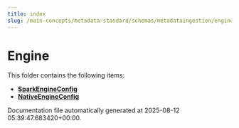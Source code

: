 ```yaml
---
title: index
slug: /main-concepts/metadata-standard/schemas/metadataingestion/engine
---
```


# Engine

This folder contains the following items:

- [**SparkEngineConfig**](/main-concepts/metadata-standard/schemas/metadataingestion/engine/sparkengineconfig)
- [**NativeEngineConfig**](/main-concepts/metadata-standard/schemas/metadataingestion/engine/nativeengineconfig)


Documentation file automatically generated at 2025-08-12 05:39:47.683420+00:00.
